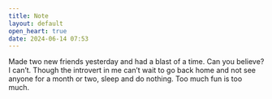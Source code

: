 ```yaml
---
title: Note
layout: default
open_heart: true
date: 2024-06-14 07:53
---
```


Made two new friends yesterday and had a blast of a time. Can you believe? I can’t. Though the introvert in me can’t wait to go back home and not see anyone for a month or two, sleep and do nothing. Too much fun is too much.
